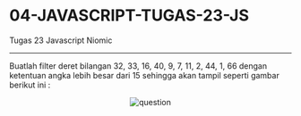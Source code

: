 # 04-JAVASCRIPT-TUGAS-23-JS
Tugas 23 Javascript Niomic
<hr>
Buatlah filter deret bilangan 32, 33, 16, 40, 9, 7, 11, 2, 44, 1, 66 dengan ketentuan angka lebih besar dari 15 sehingga akan tampil seperti gambar berikut ini :
<p align="center">
  <img src="https://lh4.googleusercontent.com/la3lAxXMZpajCwMSS1rTwV4w23GBc1KNjW9YKwgE9QL3jAMj6Lj6gFMlznXTQbdw73kyy-6ZGrW4h1QFFACoks_G5Z8LoQbY3KubP_Ag6xJ6j-mnpfoUkIWUXDN5v0MU6V7w8rT7" alt="question"  />
</p>
